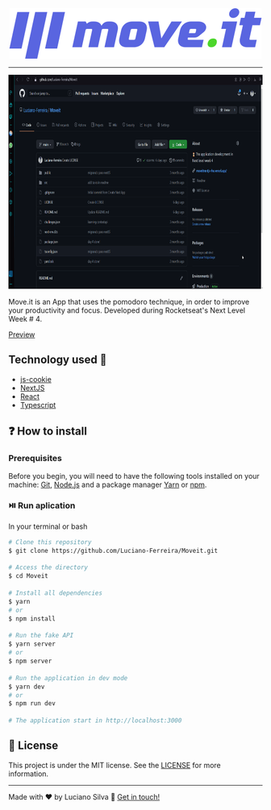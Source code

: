 <div align="center">
  <img src="./public/logo-full.svg" alt="Moveit">
</div>

---
<div align="center" >
  <img src="./github/moveit.gif" alt="demo-web" height="425" width="100%">
</div>

Move.it is an App that uses the pomodoro technique, in order to improve your productivity and focus. Developed during Rocketseat's Next Level Week # 4.

[Preview](https://moveitnextjs-rho.vercel.app/)

## Technology used :rocket:

- [js-cookie](https://github.com/js-cookie/js-cookie)
- [NextJS](https://nextjs.org/)
- [React](https://pt-br.reactjs.org/)
- [Typescript](https://www.typescriptlang.org/)

## ❓ How to install

### Prerequisites

Before you begin, you will need to have the following tools installed on your machine: [Git](https://git-scm.com), [Node.js](https://nodejs.org/en/) and a package manager [Yarn](https://yarnpkg.com/) or [npm](https://www.npmjs.com/). 

### ⏯️ Run aplication
In your terminal or bash

```bash
# Clone this repository
$ git clone https://github.com/Luciano-Ferreira/Moveit.git

# Access the directory
$ cd Moveit

# Install all dependencies
$ yarn 
# or
$ npm install

# Run the fake API
$ yarn server
# or 
$ npm server

# Run the application in dev mode
$ yarn dev
# or
$ npm run dev

# The application start in http://localhost:3000
```

## :memo: License
This project is under the MIT license. See the [LICENSE](https://github.com/Luciano-Ferreira/Moveit/blob/main/LICENSE) for more information.

---

Made with ♥ by Luciano Silva :wave: [Get in touch!](https://www.linkedin.com/in/lucianof-silva/)

